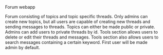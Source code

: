 ﻿Forum webapp

Forum consisting of topics and topic specific threads. Only admins can create new topics, but all users are capable of creating new threads and sending messages to threads. Topics can either be made public or private. Admins can add users to private threads by id. Tools section allows users to delete or edit their threads and messages. Tools section also allows users to search messages containing a certain keyword. First user will be made admin by default.
